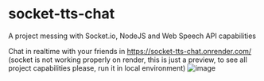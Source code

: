 # socket-tts-chat
A project messing with Socket.io, NodeJS and Web Speech API capabilities


Chat in realtime with your friends in https://socket-tts-chat.onrender.com/ (socket is not working properly on render, this is just a preview, to see all project capabilities please, run it in local environment)
![image](https://user-images.githubusercontent.com/62355596/219728121-ff7f35b9-626b-44a0-b152-085d46713f5b.png)

